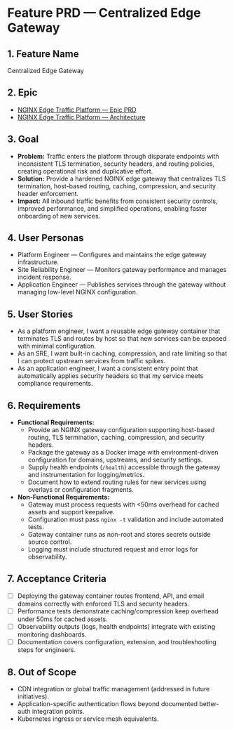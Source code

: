 # Feature PRD — Centralized Edge Gateway

## 1. Feature Name

Centralized Edge Gateway

## 2. Epic

- [NGINX Edge Traffic Platform — Epic PRD](../../epic.md)
- [NGINX Edge Traffic Platform — Architecture](../../arch.md)

## 3. Goal

- **Problem:** Traffic enters the platform through disparate endpoints with inconsistent TLS termination, security headers, and routing policies, creating operational risk and duplicative effort.
- **Solution:** Provide a hardened NGINX edge gateway that centralizes TLS termination, host-based routing, caching, compression, and security header enforcement.
- **Impact:** All inbound traffic benefits from consistent security controls, improved performance, and simplified operations, enabling faster onboarding of new services.

## 4. User Personas

- Platform Engineer — Configures and maintains the edge gateway infrastructure.
- Site Reliability Engineer — Monitors gateway performance and manages incident response.
- Application Engineer — Publishes services through the gateway without managing low-level NGINX configuration.

## 5. User Stories

- As a platform engineer, I want a reusable edge gateway container that terminates TLS and routes by host so that new services can be exposed with minimal configuration.
- As an SRE, I want built-in caching, compression, and rate limiting so that I can protect upstream services from traffic spikes.
- As an application engineer, I want a consistent entry point that automatically applies security headers so that my service meets compliance requirements.

## 6. Requirements

- **Functional Requirements:**
  - Provide an NGINX gateway configuration supporting host-based routing, TLS termination, caching, compression, and security headers.
  - Package the gateway as a Docker image with environment-driven configuration for domains, upstreams, and security settings.
  - Supply health endpoints (`/health`) accessible through the gateway and instrumentation for logging/metrics.
  - Document how to extend routing rules for new services using overlays or configuration fragments.
- **Non-Functional Requirements:**
  - Gateway must process requests with <50ms overhead for cached assets and support keepalive.
  - Configuration must pass `nginx -t` validation and include automated tests.
  - Gateway container runs as non-root and stores secrets outside source control.
  - Logging must include structured request and error logs for observability.

## 7. Acceptance Criteria

- [ ] Deploying the gateway container routes frontend, API, and email domains correctly with enforced TLS and security headers.
- [ ] Performance tests demonstrate caching/compression keep overhead under 50ms for cached assets.
- [ ] Observability outputs (logs, health endpoints) integrate with existing monitoring dashboards.
- [ ] Documentation covers configuration, extension, and troubleshooting steps for engineers.

## 8. Out of Scope

- CDN integration or global traffic management (addressed in future initiatives).
- Application-specific authentication flows beyond documented better-auth integration points.
- Kubernetes ingress or service mesh equivalents.
